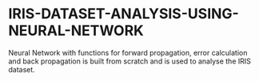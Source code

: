 # IRIS-DATASET-ANALYSIS-USING-NEURAL-NETWORK
Neural Network with functions for forward propagation, error calculation and back propagation is built from scratch and is used to analyse the IRIS dataset.
